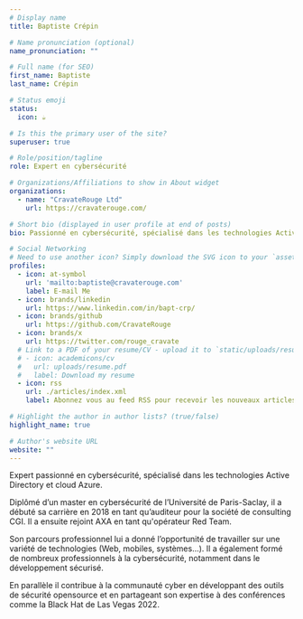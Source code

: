 ```yaml
---
# Display name
title: Baptiste Crépin

# Name pronunciation (optional)
name_pronunciation: ""

# Full name (for SEO)
first_name: Baptiste
last_name: Crépin

# Status emoji
status:
  icon: ☕️

# Is this the primary user of the site?
superuser: true

# Role/position/tagline
role: Expert en cybersécurité

# Organizations/Affiliations to show in About widget
organizations:
  - name: "CravateRouge Ltd"
    url: https://cravaterouge.com/

# Short bio (displayed in user profile at end of posts)
bio: Passionné en cybersécurité, spécialisé dans les technologies Active Directory/Cloud Azure et intervenant à la Black Hat US.

# Social Networking
# Need to use another icon? Simply download the SVG icon to your `assets/media/icons/` folder.
profiles:
  - icon: at-symbol
    url: 'mailto:baptiste@cravaterouge.com'
    label: E-mail Me
  - icon: brands/linkedin
    url: https://www.linkedin.com/in/bapt-crp/
  - icon: brands/github
    url: https://github.com/CravateRouge
  - icon: brands/x
    url: https://twitter.com/rouge_cravate
  # Link to a PDF of your resume/CV - upload it to `static/uploads/resume.pdf`
  # - icon: academicons/cv
  #   url: uploads/resume.pdf
  #   label: Download my resume
  - icon: rss
    url: ./articles/index.xml
    label: Abonnez vous au feed RSS pour recevoir les nouveaux articles

# Highlight the author in author lists? (true/false)
highlight_name: true

# Author's website URL
website: ""
---
```


Expert passionné en cybersécurité, spécialisé dans les technologies Active Directory et cloud Azure. 

Diplômé d’un master en cybersécurité de l’Université de Paris-Saclay, il a débuté sa carrière en 2018 en tant qu’auditeur pour la société de consulting CGI. Il a ensuite rejoint AXA en tant qu'opérateur Red Team.

Son parcours professionnel lui a donné l’opportunité de travailler sur une variété de technologies (Web, mobiles, systèmes...). Il a également formé de nombreux professionnels à la cybersécurité, notamment dans le développement sécurisé.

En parallèle il contribue à la communauté cyber en développant des outils de sécurité opensource et en partageant son expertise à des conférences comme la Black Hat de Las Vegas 2022.